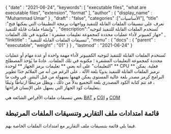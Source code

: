 {
  "date" : "2021-06-24",
  "keywords": [ "executable files", "what are executable files", "extension", "format" ],
  "author" : {
    "display_name" : "Muhammad Umar"
} ,
  "draft" : "false",
  "categories" :["الأساسيات"],
  "title" :"تعرف على تنسيقات الملفات القابلة للتنفيذ وواجهات برمجة التطبيقات التي يمكنها فتح وإنشاء ملفات قابلة للتنفيذ" ,
  "description":"تُستخدم الملفات القابلة للتنفيذ لتوجيه جهاز كمبيوتر لأداء عمليات محددة كمجموعة تعليمات مشفرة ؛ مكتوبة في تلك الملفات" ,
  "linktitle" : "تنسيقات الملفات القابلة للتنفيذ",
  "menu" : {
    "docs" : {
      "parent" : "executable",
      "weight" : "01"
}
} ,
  "lastmod" : "2021-06-24"
}


تُستخدم الملفات القابلة للتنفيذ لتوجيه الكمبيوتر لأداء مهمة واحدة أو عدة مهام أو عمليات محددة كمجموعة التعليمات المشفرة ؛ مكتوبة في تلك الملفات. عادةً ما يُؤخذ المصطلح "التعليمات" على أنه يعني ** تعليمات برمز الجهاز ** لوحدة ** CPU ** فعلية. يمكن ترميز الملفات القابلة للتنفيذ يدويًا بلغة الآلة ، على الرغم من أنه من الملائم جدًا تطوير البرامج كرمز مصدر بلغة عالية المستوى يمكن فهمها بسهولة من قبل البشر. في وقت ما ، قد تتم كتابة الكود المصدري بلغة التجميع بدلاً من ذلك ، ويظل مرتبطًا ارتباطًا وثيقًا بتعليمات كود الجهاز التي يسهل على الإنسان قراءتها.

بعض تنسيقات ملفات الأقراص الشائعة هي [BAT](/ar/executable/bat/) و [CGI](/ar/executable/cgi/) و [COM](/ar/executable/com/)


## قائمة امتدادات ملف التقارير وتنسيقات الملفات المرتبطة

فيما يلي قائمة بتنسيقات ملف التقارير مع امتدادات الملفات الخاصة بهم.

